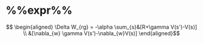 # %%expr%%
$$ \begin{aligned}
\Delta W_{rg} = -\alpha \sum_{s}&[R+\gamma V(s')-V(s)]  \\
&[\nabla_{w} \gamma V(s')-\nabla_{w}V(s)]
\end{aligned}$$